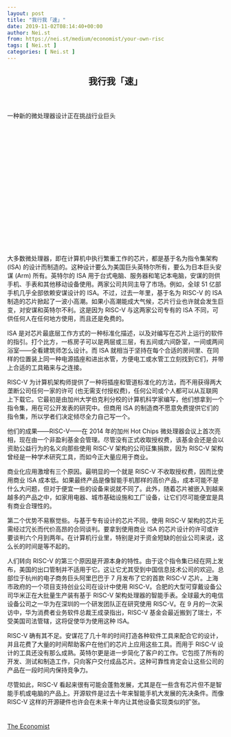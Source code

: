 ```yaml
---
layout: post
title: "我行我「速」"
date: 2019-11-02T08:14:40+00:00
author: Nei.st
from: https://nei.st/medium/economist/your-own-risc
tags: [ Nei.st ]
categories: [ Nei.st ]
---
```


<article class="post-8030 post type-post status-publish format-standard hentry category-economist" id="post-8030">
 <header class="page-header medium Archives">
  <div class="page-header__image">
  </div>
  <div class="page-header__content">
   <h1 class="page-title text-align-center">
    我行我「速」
   </h1>
  </div>
 </header>
 <div class="entry-content aesop-entry-content" id="post-8030-content">
  <link as="font" crossorigin="anonymous" href="//cdn.jsdelivr.net/gh/0nd1jyU39XQ/_/glyph/font-face/0uIzqoZjSuJfvSBnvgXTcApMtcVhMcpr.woff" rel="preload" type="font/woff"/>
  <link as="font" crossorigin="anonymous" href="//cdn.jsdelivr.net/gh/0nd1jyU39XQ/_/glyph/font-face/1sTnSLZWDKucPX6SAk.woff" rel="preload" type="font/woff"/>
  <p class="blog-post__description">
   一种新的微处理器设计正在挑战行业巨头
  </p>
  <span id="more-8030">
  </span>
  <div class="navigation__primary-inner">
   <a class="economist__link-logo" href="//nei.st/medium/economist">
   </a>
  </div>
  <div class="container img component-image">
   <div class="aspectRatioPlaceholder" style="padding-bottom:56.25%;height: 0;">
    <div class="progressiveMedia" data-height="720" data-width="1280">
     <img alt="" class="progressiveMedia-image" data-src="https://cdn.jsdelivr.net/gh/0nd1jyU39XQ/_/img/1/e52bf525ly1g8jrips1c8j20zk0k00ys.jpg" src="https://cdn.jsdelivr.net/gh/0nd1jyU39XQ/_/img/1/e52bf525ly1g8jrips1c8j20zk0k00ys.jpg"/>
    </div>
   </div>
  </div>
  <p>
   大多数微处理器，即在计算机中执行繁重工作的芯片，都是基于名为指令集架构 (ISA) 的设计而制造的。这种设计要么为美国巨头英特尔所有，要么为日本巨头安谋 (Arm) 所有。英特尔的 ISA 用于台式电脑、服务器和笔记本电脑，安谋的则供手机、手表和其他移动设备使用。两家公司共同主导了市场。例如，全球 51 亿部手机几乎全部依赖安谋设计的 ISA。不过，过去一年里，基于名为 RISC-V 的 ISA 制造的芯片掀起了一波小高潮。如果小高潮能成大气候，芯片行业也许就会发生巨变，对安谋和英特尔不利。这是因为 RISC-V 与这两家公司专有的 ISA 不同，可供任何人在任何地方使用，而且还是免费的。
  </p>
  <p>
   ISA 是对芯片最底层工作方式的一种标准化描述，以及对编写在芯片上运行的软件的指引。打个比方，一栋房子可以是两层或三层，有五间或六间卧室，一间或两间浴室——全看建筑师怎么设计。而 ISA 就相当于坚持在每个合适的房间里、在同样的位置装上同一种电源插座和进出水管，方便电工或水管工立刻找到它们，并带上合适的工具箱来与之连接。
  </p>
  <p>
   RISC-V 为计算机架构师提供了一种将插座和管道标准化的方法，而不用获得两大垄断公司任何一家的许可 (也无需支付授权费)，任何公司或个人都可以从互联网上下载它。它最初是由加州大学伯克利分校的计算机科学家编写，他们想拿到一个指令集，用在可公开发表的研究中。但商用 ISA 的制造商不愿意免费提供它们的指令集，所以学者们决定倾尽全力自己写一个。
  </p>
  <p>
   他们的成果——RISC-V——在 2014 年的加州 Hot Chips 微处理器会议上首次亮相，现在由一个非盈利基金会管理。尽管没有正式收取授权费，该基金会还是会以资助公益行为的名义向那些使用 RISC-V 架构的公司征集捐款，因为 RISC-V 架构曾经是一种学术研究工具，而如今正大量应用于商业。
  </p>
  <p>
   商业化应用激增有三个原因。最明显的一个就是 RISC-V 不收取授权费，因而比使用商业 ISA 成本低。如果最终产品是像智能手机那样的高价产品，成本可能不是什么大问题，但对于便宜一些的设备来说就不同了。此外，随着芯片被嵌入到越来越多的产品之中，如家用电器、城市基础设施和工厂设备，让它们尽可能便宜是具有商业合理性的。
  </p>
  <div class="code-block code-block-1" style="margin: 8px 0; clear: both;">
   <div class="container ads_KbHEVhh8Rw">
    <div class="card card--blog post-sidebar">
     <div class="card-body">
      <div class="logo_ngcontent-kty-0">
      </div>
      <div class="iframe-blocker U6XAMK63Vh00WqvF2BacIQ">
       <div class="background-h60B">
       </div>
       <div class="WumZiPCS4MeMw4pxQ">
       </div>
      </div>
     </div>
     <div class="card-footer">
      <div class="card-footer-wrapper" layout="row bottom-left">
      </div>
     </div>
    </div>
   </div>
  </div>
  <p>
   第二个优势不易察觉些。与基于专有设计的芯片不同，使用 RISC-V 架构的芯片无需经过冗长而代价高昂的合同谈判。要拿到使用商业 ISA 的芯片设计的许可或许要谈判六个月到两年。在计算机行业里，特别是对于资金短缺的创业公司来说，这么长的时间是等不起的。
  </p>
  <p>
   人们转向 RISC-V 的第三个原因是开源本身的特性。由于这个指令集已经在网上发布，美国的出口管制并不适用于它。这让它尤其受到中国信息技术公司的欢迎。总部位于杭州的电子商务巨头阿里巴巴于 7 月发布了它的首款 RISC-V 芯片。上海市政府的一个项目支持创业公司在设计中使用 RISC-V。合肥的大型可穿戴设备公司华米正在大批量生产装有基于 RISC-V 架构处理器的智能手表。全球最大的电信设备公司之一华为在深圳的一个研发团队正在研究使用 RISC-V。在 9 月的一次采访中，华为消费者业务软件总裁王成录指出，RISC-V 基金会最近搬到了瑞士，不受美国司法管辖，这将促使华为使用这种 ISA。
  </p>
  <p>
   RISC-V 确有其不足。安谋花了几十年的时间打造各种软件工具来配合它的设计，并且花费了大量的时间帮助客户在他们的芯片上应用这些工具。而用于 RISC-V 设计的工具还没有那么成熟。英特尔更是进一步简化了客户的工作。它包揽了所有的开发、测试和制造工作，只向客户交付成品芯片。这种可靠性肯定会让这些公司的产品在一段时间内保持竞争力。
  </p>
  <p>
   尽管如此，RISC-V 看起来很有可能会蓬勃发展，尤其是在一些含有芯片但不是智能手机或电脑的产品上。开源软件是过去十年来智能手机大发展的先决条件。而像 RISC-V 这样的开源硬件也许会在未来十年内让其他设备实现类似的扩张。
  </p>
  <div class="container ag ah">
   <div class="fe n el">
    <a class="dt du bn bo bp bq br bs bt bu dv dw bx by dx dy" href="https://nei.st/medium/economist?source=https://www.economist.com/science-and-technology/2019/10/03/a-new-blueprint-for-microprocessors-challenges-the-industrys-giants">
     <div class="c ff fg ag ah fh el fi fj ce fk fl fm fn fo fp fq fr fs ft fu">
      <div class="bs em en eo ep eq fv ah fw fg ag bm eu fx q fy fz p ac">
      </div>
     </div>
    </a>
   </div>
  </div>
  <div class="code-block code-block-2" style="margin: 8px 0; clear: both;">
   <br/>
   <div class="container ads_KbHEVhh8Rw">
    <div class="card card--blog post-sidebar">
     <div class="card-body">
      <div class="logo_ngcontent-kty-0">
      </div>
      <div class="iframe-blocker U6XAMK63Vh00WqvF2BacIQ">
       <div class="background-h60B">
       </div>
       <div class="WumZiPCS4MeMw4pxQ">
       </div>
      </div>
     </div>
     <div class="card-footer">
      <div class="card-footer-wrapper" layout="row bottom-left">
      </div>
     </div>
    </div>
   </div>
  </div>
 </div>
 <footer class="entry-footer">
  <div class="categories icon-link">
   <a href="https://nei.st/category/medium/economist" rel="category tag">
    The Economist
   </a>
  </div>
 </footer>
</article>

